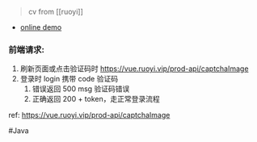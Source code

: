 > cv from [[ruoyi]]

- [online demo](https://vue.ruoyi.vip/login?redirect=%2Findex)

### 前端请求:

1. 刷新页面或点击验证码时 https://vue.ruoyi.vip/prod-api/captchaImage
2. 登录时 login 携带 code 验证码
	1. 错误返回 500 msg 验证码错误
	2. 正确返回 200 + token，走正常登录流程

ref: https://vue.ruoyi.vip/prod-api/captchaImage 

#Java 